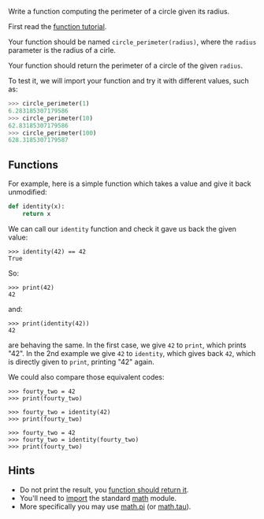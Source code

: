 Write a function computing the perimeter of a circle given its radius.

First read the [function tutorial](https://docs.python.org/3/tutorial/controlflow.html#defining-functions).

Your function should be named `circle_perimeter(radius)`,
where the `radius` parameter is the radius of a cirle.

Your function should return the perimeter of a circle of the given `radius`.

To test it, we will import your function and try it with different values, such as:

```python
>>> circle_perimeter(1)
6.283185307179586
>>> circle_perimeter(10)
62.83185307179586
>>> circle_perimeter(100)
628.3185307179587
```

## Functions

For example, here is a simple function which takes a value and give it back unmodified:

```python
def identity(x):
    return x
```

We can call our `identity` function and check it gave us back the given value:

```pycon
>>> identity(42) == 42
True
```

So:

```pycon
>>> print(42)
42
```

and:

```pycon
>>> print(identity(42))
42
```

are behaving the same. In the first case, we give `42` to `print`,
which prints "42". In the 2nd example we give `42` to `identity`,
which gives back `42`, which is directly given to `print`, printing
"42" again.

We could also compare those equivalent codes:

```pycon
>>> fourty_two = 42
>>> print(fourty_two)
```

```pycon
>>> fourty_two = identity(42)
>>> print(fourty_two)
```

```pycon
>>> fourty_two = 42
>>> fourty_two = identity(fourty_two)
>>> print(fourty_two)
```



## Hints

- Do not print the result, you [function should return it](https://docs.python.org/3/tutorial/controlflow.html#defining-functions).
- You'll need to [import](https://docs.python.org/3/tutorial/modules.html#standard-modules) the standard [math](https://docs.python.org/3/library/math.html) module.
- More specifically you may use [math.pi](https://docs.python.org/3/library/math.html#math.pi) (or [math.tau](https://docs.python.org/3/library/math.html#math.tau)).
